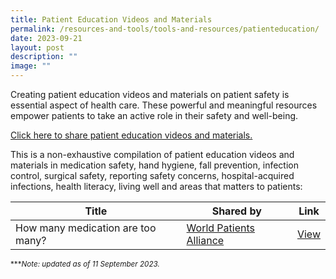 ```yaml
---
title: Patient Education Videos and Materials
permalink: /resources-and-tools/tools-and-resources/patienteducation/
date: 2023-09-21
layout: post
description: ""
image: ""
---
```

Creating patient education videos and materials on patient safety is essential aspect of health care. These powerful and meaningful resources empower patients to take an active role in their safety and well-being. 

[Click here to share patient education videos and materials.](https://form.gov.sg/650bb9f04fe23e00118e5cb0)

This is a non-exhaustive compilation of patient education videos and materials in medication safety, hand hygiene, fall prevention, infection control, surgical safety, reporting safety concerns, hospital-acquired infections, health literacy, living well and areas that matters to patients:

| Title | Shared by | Link | 
| -------- | -------- | -------- | 
| How many medication are too many?  | [World Patients Alliance](https://www.worldpatientsalliance.org/)     | [View](https://www.youtube.com/watch?v=Vh_oW05piYo )



<small> ****Note: updated as of 11 September 2023.*</small>
